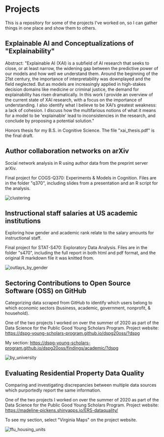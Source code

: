 # Projects
This is a repository for some of the projects I've worked on, so I can gather things in one place and show them to others.

## Explainable AI and Conceptualizations of "Explainability"
Abstract: "Explainable AI (XAI) is a subfield of AI research that seeks to close, or at least narrow, the widening gap between the predictive power of our models and how well we understand them. Around the beginning of the 21st century, the importance of interpretability was downplayed and the field neglected. But as models are increasingly applied in high-stakes decision domains like medicine or criminal justice, the demand for explainability has risen dramatically. In this work I provide an overview of the current state of XAI research, with a focus on the importance of understanding. I also identify what I believe to be XAI’s greatest weakness: a lack of cohesion. I discuss how the multifarious notions of what it means for a model to be 'explainable' lead to inconsistencies in the research, and conclude by proposing a potential solution."

Honors thesis for my B.S. in Cognitive Science. The file "xai_thesis.pdf" is the final draft.

## Author collaboration networks on arXiv
Social network analysis in R using author data from the preprint server arXiv. 

Final project for COGS-Q370: Experiments & Models in Cognition. Files are in the folder "q370", including slides from a presentation and an R script for the analysis.

![clustering](https://github.com/mklutzke/projects/assets/44853263/069322ce-ee4e-4d53-853d-05cd454119df)


## Instructional staff salaries at US academic institutions
Exploring how gender and academic rank relate to the salary amounts for instructional staff. 

Final project for STAT-S470: Exploratory Data Analysis. Files are in the folder "s470", including the full report in both html and pdf format, and the original R markdown file it was knitted from.

![outlays_by_gender](https://github.com/mklutzke/projects/assets/44853263/d73041bd-d722-41ec-b231-eb04990f4dec)


## Sectoring Contributions to Open Source Software (OSS) on GitHub
Categorizing data scraped from GitHub to identify which users belong to which economic sectors (business, academic, government, nonprofit, & household).

One of the two projects I worked on over the summer of 2020 as part of the Data Science for the Public Good Young Scholars Program.
Project website: https://dspg-young-scholars-program.github.io/dspg20oss/?dspg

My section: https://dspg-young-scholars-program.github.io/dspg20oss/findings/academic/?dspg

![by_university](https://github.com/mklutzke/projects/assets/44853263/8b34eade-315b-4e6a-8f1d-65de03f00d16)


## Evaluating Residential Property Data Quality
Comparing and investigating discrepancies between multiple data sources which purportedly report the same information.

One of the two projects I worked on over the summer of 2020 as part of the Data Science for the Public Good Young Scholars Program. 
Project website: https://madeline-pickens.shinyapps.io/ERS-dataquality/

To see my section, select "Virginia Maps" on the project website.

![ffu_housing_units](https://github.com/mklutzke/projects/assets/44853263/b1129ece-63c5-4654-8a99-55bf99cbcaa0)

